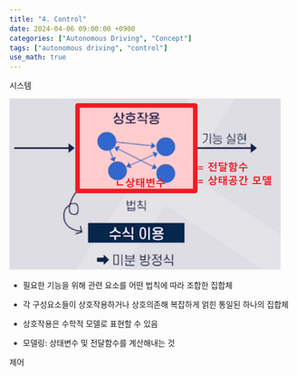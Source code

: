 ```yaml
---
title: "4. Control"
date: 2024-04-06 09:00:00 +0900
categories: ["Autonomous Driving", "Concept"]
tags: ["autonomous driving", "control"]
use_math: true
---
```


시스템

![alt text](/assets/img/post/autonomous_driving/system.png)

- 필요한 기능을 위해 관련 요소를 어떤 법칙에 따라 조합한 집합체
- 각 구성요소들이 상호작용하거나 상호의존해 복잡하게 얽힌 통일된 하나의 집합체 

- 상호작용은 수학적 모델로 표현할 수 있음
- 모델링: 상태변수 및 전달함수를 계산해내는 것

제어

